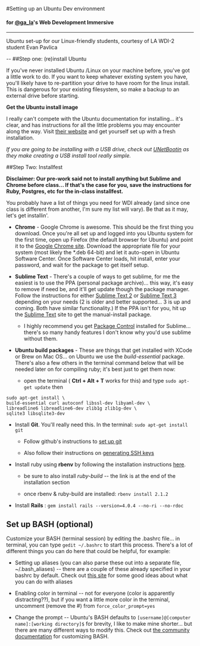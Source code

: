 #Setting up an Ubuntu Dev environment
#### for [@ga_la](https://twitter.com/ga_la)'s Web Development Immersive

---

Ubuntu set-up for our Linux-friendly students, courtesy of LA WDI-2 student Evan Pavlica

--
##Step one: (re)install Ubuntu


If you've never installed Ubuntu /Linux on your machine before, you've got a little work to do. If you want to keep whatever existing system you have, you'll likely have to re-partition your drive to have room for the linux install. This is dangerous for your existing filesystem, so make a backup to an external drive before starting.

**Get the Ubuntu install image**


I really can't compete with the Ubuntu documentation for installing... it's clear, and has instructions for all the little problems you may encounter along the way. Visit [their website](http://ubuntu.com) and get yourself set up with a fresh installation.

*If you are going to be installing with a USB drive, check out [UNetBootin](http://unetbootin.sourceforge.net/) as they make creating a USB install tool really simple.*


##Step Two: Installfest

**__Disclaimer: Our pre-work said not to install anything but Sublime and Chrome before class... If that's the case for you, save the instructions for Ruby, Postgres, etc for the in-class installfest.__**


You probably have a list of things you need for WDI already (and since one class is different from another, I'm sure my list will vary). Be that as it may, let's get installin'.

- **Chrome** - Google Chrome is awesome. This should be the first thing you download. Once you're all set up and logged into you Ubuntu system for the first time, open up Firefox (the default browser for Ubuntu) and point it to the [Google Chrome site](http://chrome.google.com). Download the appropriate file for your system (most likely the *.deb 64-bit) and let it auto-open in Ubuntu Software Center. Once Software Center loads, hit install, enter your password, and wait for the package to get itself setup. 

- **Sublime Text** - There's a couple of ways to get sublime, for me the easiest is to use the PPA (personal package archive)... this way, it's easy to remove if need be, and it'll get update though the package manager. Follow the instructions for either [Sublime Text 2](http://www.webupd8.org/2011/03/sublime-text-2-ubuntu-ppa.html) or [Sublime Text 3](http://www.webupd8.org/2013/07/sublime-text-3-ubuntu-ppa-now-available.html) depending on your needs (2 is older and better supported... 3 is up and coming. Both have similar functionality.) If the PPA isn't for you, hit up the [Sublime Text](http://www.sublimetext.com/) site to get the manual-install package.
  - I highly recommend you get [Package Control](https://sublime.wbond.net/) installed for Sublime... there's so many handy features I don't know why you'd use sublime without them.

- **Ubuntu build packages** - These are things that get installed with XCode or Brew on Mac OS... on Ubuntu we use the *build-essential* package. There's also a few others in the terminal command below that will be needed later on for compiling ruby; it's best just to get them now:
   
  - open the terminal ( **Ctrl + Alt + T** works for this) and type `sudo apt-get update` then 

```
sudo apt-get install \
build-essential curl autoconf libssl-dev libyaml-dev \
libreadline6 libreadline6-dev zlib1g zlib1g-dev \
sqlite3 libsqlite3-dev
```

- Install **Git**. You'll really need this. In the terminal: `sudo apt-get install git`

  - Follow github's instructions to [set up git](https://help.github.com/articles/set-up-git)

  - Also follow their instructions on [generating SSH keys](https://help.github.com/articles/generating-ssh-keys)


- Install ruby using **rbenv** by following the installation instructions [here](https://github.com/sstephenson/rbenv#installation). 

  - be sure to also install *ruby-build* -- the link is at the end of the installation section
  
  - once rbenv & ruby-build are installed: `rbenv install 2.1.2` 

- Install **Rails** : `gem install rails --version=4.0.4 --no-ri --no-rdoc`



## Set up BASH (optional)


Customize your BASH (terminal session) by editing the .bashrc file... in terminal, you can type `gedit ~/.bashrc` to start this process. There's a lot of different things you can do here that could be helpful, for example:

  - Setting up aliases (you can also parse these out into a separate file, ~/.bash_aliases) -- there are a couple of these already specified in your bashrc by default. Check out [this site](http://www.cyberciti.biz/tips/bash-aliases-mac-centos-linux-unix.html) for some good ideas about what you can do with aliases

  - Enabling color in terminal -- not for everyone (color is apparently distracting??), but if you want a little more color in the terminal, uncomment (remove the #) from `force_color_prompt=yes`

  - Change the prompt -- Ubuntu's BASH defaults to `[username]@[computer name]:[working directory]$` for brevity, I like to make mine shorter... but there are many different ways to modify this. Check out [the community documentation](https://help.ubuntu.com/community/CustomizingBashPrompt) for customizing BASH.
